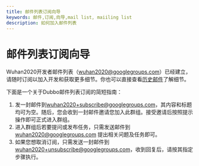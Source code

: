 ```yaml
---
title: 邮件列表订阅向导
keywords: 邮件,订阅,向导,mail list, maiiling list
description: 如何加入邮件列表
---
```


# 邮件列表订阅向导

Wuhan2020开发者邮件列表（[wuhan2020@googlegroups.com](mailto:wuhan2020@googlegroups.com)）已经建立，请随时订阅以加入开发和获取更多细节。你也可以直接查看[历史邮件](https://groups.google.com/forum/?utm_medium=email&utm_source=footer#!forum/wuhan2020)了解细节。

下面是一个关于Dubbo邮件列表订阅的简短指南：

1. 发一封邮件到[wuhan2020+subscribe@googlegroups.com](mailto:wuhan2020+subscribe@googlegroups.com)，其内容和标题均可为空。随后，您会收到一封邮件邀请您加入此群组。接受邀请后按照提示操作即可正式进入群组。
2. 进入群组后若要提问或发布任务，只需发送邮件到[wuhan2020@googlegroups.com](mailto:wuhan2020@googlegroups.com) 提出相关问题及任务即可。
3. 如果您想取消订阅，只需发送一封邮件到[wuhan2020+unsubscribe@googlegroups.com](mailto:wuhan2020+unsubscribe@googlegroups.com)，收到回复后，请按其指定步骤执行。



<!--<details class="details-reset details-overlay details-overlay-dark" style="box-sizing: border-box; display: block;"><summary data-hotkey="l" aria-label="Jump to line" role="button" style="box-sizing: border-box; display: list-item; cursor: pointer; list-style: none;"></summary></details> -->